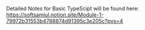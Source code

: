 Detailed Notes for Basic TypeScipt will be found here: <br>
https://softsamiul.notion.site/Module-1-79972b31553b4788874d91395c3e205c?pvs=4
